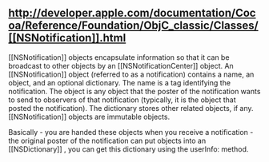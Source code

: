 http://developer.apple.com/documentation/Cocoa/Reference/Foundation/ObjC_classic/Classes/[[NSNotification]].html
----

[[NSNotification]] objects encapsulate information so that it can be broadcast to other objects by an [[NSNotificationCenter]] object. An [[NSNotification]] object (referred to as a notification) contains a name, an object, and an optional dictionary. The name is a tag identifying the notification. The object is any object that the poster of the notification wants to send to observers of that notification (typically, it is the object that posted the notification). The dictionary stores other related objects, if any. [[NSNotification]] objects are immutable objects.


Basically - you are handed these objects when you receive a notification - the original poster of the notification can put objects into an [[NSDictionary]] , you can get this dictionary  using the userInfo: method.